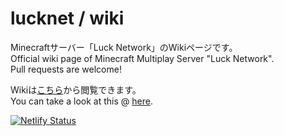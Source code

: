 # lucknet / wiki

Minecraftサーバー「Luck Network」のWikiページです。  
Official wiki page of Minecraft Multiplay Server "Luck Network".  
Pull requests are welcome!

Wikiは[こちら](https://wiki.lucknetwork.jp)から閲覧できます。  
You can take a look at this @ [here](https://wiki.lucknetwork.jp).  

[![Netlify Status](https://api.netlify.com/api/v1/badges/4ee80fad-68a0-4fd2-bb8b-48d1c58b7c82/deploy-status)](https://app.netlify.com/sites/luckwiki/deploys)
